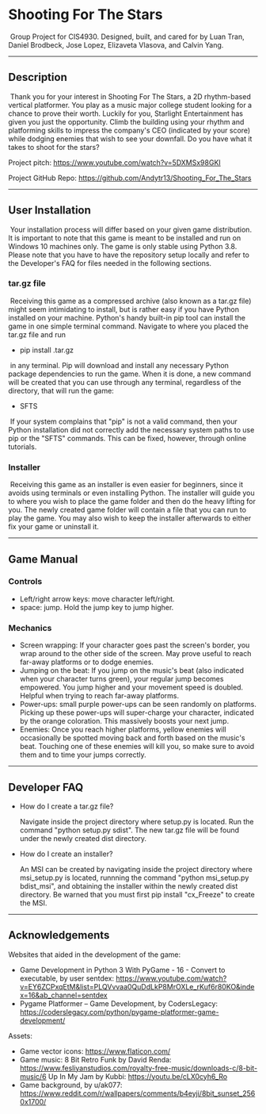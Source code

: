 # Shooting For The Stars

​	Group Project for CIS4930. Designed, built, and cared for by Luan Tran, Daniel Brodbeck, Jose Lopez, Elizaveta Vlasova, and Calvin Yang.

---

## Description

​	Thank you for your interest in Shooting For The Stars, a 2D rhythm-based vertical platformer. You play as a music major college student looking for a chance to prove their worth. Luckily for you, Starlight Entertainment has given you just the opportunity. Climb the building using your rhythm and platforming skills to impress the company's CEO (indicated by your score) while dodging enemies that wish to see your downfall. Do you have what it takes to shoot for the stars?

Project pitch: https://www.youtube.com/watch?v=5DXMSx98GKI

Project GitHub Repo: https://github.com/Andytr13/Shooting_For_The_Stars

---

## User Installation

​	Your installation process will differ based on your given game distribution. It is important to note that this game is meant to be installed and run on Windows 10 machines only. The game is only stable using Python 3.8. Please note that you have to have the repository setup locally and refer to the Developer's FAQ for files needed in the following sections.

### tar.gz file

​	Receiving this game as a compressed archive (also known as a tar.gz file) might seem intimidating to install, but is rather easy if you have Python installed on your machine. Python's handy built-in pip tool can install the game in one simple terminal command. Navigate to where you placed the tar.gz file and run 

- pip install <file-name>.tar.gz

​	in any terminal. Pip will download and install any necessary Python package dependencies to run the game. When it is done, a new command will be created that you can use through any terminal, regardless of the directory, that will run the game:

- SFTS

​	If your system complains that "pip" is not a valid command, then your Python installation did not correctly add the necessary system paths to use pip or the "SFTS" commands. This can be fixed, however, through online tutorials.

### Installer

​	Receiving this game as an installer is even easier for beginners, since it avoids using terminals or even installing Python. The installer will guide you to where you wish to place the game folder and then do the heavy lifting for you. The newly created game folder will contain a <Shooting For The Stars.exe> file that you can run to play the game. You may also wish to keep the installer afterwards to either fix your game or uninstall it.

---

## Game Manual

### Controls

- Left/right arrow keys: move character left/right.
- space: jump. Hold the jump key to jump higher.

### Mechanics

- Screen wrapping: If your character goes past the screen's border, you wrap around to the other side of the screen. May prove useful to reach far-away platforms or to dodge enemies.
- Jumping on the beat: If you jump on the music's beat (also indicated when your character turns green), your regular jump becomes empowered. You jump higher and your movement speed is doubled. Helpful when trying to reach far-away platforms.
- Power-ups: small purple power-ups can be seen randomly on platforms. Picking up these power-ups will super-charge your character, indicated by the orange coloration. This massively boosts your next jump.
- Enemies: Once you reach higher platforms, yellow enemies will occasionally be spotted moving back and forth based on the music's beat. Touching one of these enemies will kill you, so make sure to avoid them and to time your jumps correctly.

---

## Developer FAQ

- How do I create a tar.gz file?

  Navigate inside the project directory where setup.py is located. Run the command "python setup.py sdist". The new tar.gz file will be found under the newly created dist directory.

- How do I create an installer?

  An MSI can be created by navigating inside the project directory where msi_setup.py is located, runnning the command "python msi_setup.py bdist_msi", and obtaining the installer within the newly created dist directory. Be warned that you must first pip install "cx_Freeze" to create the MSI.

---

## Acknowledgements

Websites that aided in the development of the game:

- Game Development in Python 3 With PyGame - 16 - Convert to executable, by user sentdex: https://www.youtube.com/watch?v=EY6ZCPxqEtM&list=PLQVvvaa0QuDdLkP8MrOXLe_rKuf6r80KO&index=16&ab_channel=sentdex
- Pygame Platformer – Game Development, by CodersLegacy: https://coderslegacy.com/python/pygame-platformer-game-development/

Assets:

- Game vector icons: https://www.flaticon.com/
- Game music: 8 Bit Retro Funk by David Renda: https://www.fesliyanstudios.com/royalty-free-music/downloads-c/8-bit-music/6
              Up In My Jam by Kubbi: https://youtu.be/cLX0cyh6_Ro
- Game background, by u/ak077: https://www.reddit.com/r/wallpapers/comments/b4eyji/8bit_sunset_2560x1700/
